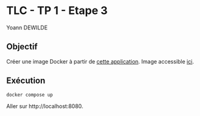 # TLC - TP 1 - Etape 3

Yoann DEWILDE

## Objectif

Créer une image Docker à partir de [cette application](https://github.com/barais/TPDockerSampleApp).
Image accessible [ici](https://hub.docker.com/repository/docker/ydewilde/trollator).

## Exécution

```sh
docker compose up
```

Aller sur http://localhost:8080.